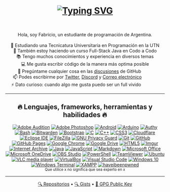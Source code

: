 <!-- Créditos
- Awesome Profile Readme : https://github.com/abhisheknaiidu/awesome-github-profile-readme
- Perfil de zumrudu-anka : https://github.com/zumrudu-anka/zumrudu-anka
- Typing SVG             : https://github.com/DenverCoder1/readme-typing-svg
- Shields                : https://github.com/badges/shields
-->
<h1 align="center">
  <a href="#"><img src="https://readme-typing-svg.herokuapp.com?size=30&color=DA0037&center=true&width=450&lines=Bienvenido+a+mi+perfil+%F0%9F%91%8B" alt="Typing SVG"></a>
</h1>

<br>
<p align="center">
  Hola, soy Fabricio, un estudiante de programación de Argentina.
  <br>
  <br>
  🔬 Estudiando una Tecnicatura Universitaria en Programación en la UTN
  <br>
  🔬 También estoy haciendo un curso Full-Stack Java en Codo a Codo
  <br>
  📚 Tengo muchos conocimientos y experiencia en diversos temas
  <br>
  💻 Me gusta escribir código de la manera más optima posible
  <br>
  💬 Pregúntame cualquier cosa en las <a href="https://github.com/FaArMa/FaArMa/discussions">discusiones</a> de GitHub     
  <br>
  📫 Podes escribirme por <a href="https://twitter.com/FaArMa">Twitter</a>, <a href="https://discord.gg/ar5qQrsdxc">Discord</a> y <a href="mailto:FaArMa@protonmail.com">Correo electrónico</a>       
  <br>
  ⚡ Dato curioso: cuando algo me gusta puedo ser un full vivido        
</p>

<hr>
<h2 align="center">🔥 Lenguajes, frameworks, herramientas y habilidades 🔥</h2>
<p align="center">
  <a href="#"><img src="https://img.shields.io/badge/-Adobe%20Audition-9999FF?style=flat-square&logo=Adobe%20Audition&logoColor=white" alt="Adobe Audition"></a>
  <a href="#"><img src="https://img.shields.io/badge/-Adobe%20Photoshop-31A8FF?style=flat-square&logo=Adobe%20Photoshop&logoColor=white" alt="Adobe Photoshop"></a>
  <a href="#"><img src="https://img.shields.io/badge/-Android-3DDC84?style=flat-square&logo=Android&logoColor=white" alt="Android"></a>
  <a href="#"><img src="https://img.shields.io/badge/-Arduino-00979D?style=flat-square&logo=Arduino&logoColor=white" alt="Arduino"></a>
  <a href="#"><img src="https://img.shields.io/badge/-Authy-EC1C24?style=flat-square&logo=Authy&logoColor=white" alt="Authy"></a>
  <a href="#"><img src="https://img.shields.io/badge/-GNU%20Bash-4EAA25?style=flat-square&logo=GNU%20Bash&logoColor=white" alt="Bash"></a>
  <a href="#"><img src="https://img.shields.io/badge/-Bitwarden-175DDC?style=flat-square&logo=Bitwarden&logoColor=white" alt="Bitwarden"></a>
  <a href="#"><img src="https://img.shields.io/badge/-Bootstrap-7952B3?style=flat-square&logo=Bootstrap&logoColor=white" alt="Bootstrap"></a>
  <a href="#"><img src="https://img.shields.io/badge/-C-A8B9CC?style=flat-square&logo=C&logoColor=white" alt="C"></a>
  <a href="#"><img src="https://img.shields.io/badge/-C%2B%2B-00599C?style=flat-square&logo=C%2B%2B&logoColor=white" alt="C++"></a>
  <a href="#"><img src="https://img.shields.io/badge/-CSS3-1572B6?style=flat-square&logo=CSS3&logoColor=white" alt="CSS3"></a>
  <a href="#"><img src="https://img.shields.io/badge/-Cloudflare-F38020?style=flat-square&logo=Cloudflare&logoColor=white" alt="Cloudflare"></a>
  <a href="#"><img src="https://img.shields.io/badge/-Eclipse%20IDE-2C2255?style=flat-square&logo=Eclipse%20IDE&logoColor=white" alt="Eclipse IDE"></a>
  <a href="#"><img src="https://img.shields.io/badge/-FileZilla-BF0000?style=flat-square&logo=FileZilla&logoColor=white" alt="FileZilla"></a>
  <a href="#"><img src="https://img.shields.io/badge/-GNU%20Privacy%20Guard-0093DD?style=flat-square&logo=GNU%20Privacy%20Guard&logoColor=white" alt="GNU Privacy Guard"></a>
  <a href="#"><img src="https://img.shields.io/badge/-Git-F05032?style=flat-square&logo=Git&logoColor=white" alt="Git"></a>
  <a href="#"><img src="https://img.shields.io/badge/-GitHub-181717?style=flat-square&logo=GitHub&logoColor=white" alt="GitHub"></a>
  <a href="#"><img src="https://img.shields.io/badge/-GitHub%20Pages-222222?style=flat-square&logo=GitHub%20Pages&logoColor=white" alt="GitHub Pages"></a>
  <a href="#"><img src="https://img.shields.io/badge/-Google%20Chrome-4285F4?style=flat-square&logo=Google%20Chrome&logoColor=white" alt="Google Chrome"></a>
  <a href="#"><img src="https://img.shields.io/badge/-Google%20Drive-4285F4?style=flat-square&logo=Google%20Drive&logoColor=white" alt="Google Drive"></a>
  <a href="#"><img src="https://img.shields.io/badge/-HTML5-E34F26?style=flat-square&logo=HTML5&logoColor=white" alt="HTML5"></a>
  <a href="#"><img src="https://img.shields.io/badge/-Imgur-1BB76E?style=flat-square&logo=Imgur&logoColor=white" alt="Imgur"></a>
  <a href="#"><img src="https://img.shields.io/badge/-Internet%20Archive-666666?style=flat-square&logo=Internet%20Archive&logoColor=white" alt="Internet Archive"></a>
  <a href="#"><img src="https://img.shields.io/badge/-Java-007396?style=flat-square&logo=Java&logoColor=white" alt="Java"></a>
  <a href="#"><img src="https://img.shields.io/badge/-JavaScript-F7DF1E?style=flat-square&logo=JavaScript&logoColor=white" alt="JavaScript"></a>
  <a href="#"><img src="https://img.shields.io/badge/-Markdown-000000?style=flat-square&logo=Markdown&logoColor=white" alt="Markdown"></a>
  <a href="#"><img src="https://img.shields.io/badge/-Microsoft%20Office-D83B01?style=flat-square&logo=Microsoft%20Office&logoColor=white" alt="Microsoft Office"></a>
  <a href="#"><img src="https://img.shields.io/badge/-Microsoft%20OneDrive-0078D4?style=flat-square&logo=Microsoft%20OneDrive&logoColor=white" alt="Microsoft OneDrive"></a>
  <a href="#"><img src="https://img.shields.io/badge/-OBS%20Studio-302E31?style=flat-square&logo=OBS%20Studio&logoColor=white" alt="OBS Studio"></a>
  <a href="#"><img src="https://img.shields.io/badge/-PowerShell-5391FE?style=flat-square&logo=PowerShell&logoColor=white" alt="PowerShell"></a>
  <a href="#"><img src="https://img.shields.io/badge/-TeamViewer-004680?style=flat-square&logo=TeamViewer&logoColor=white" alt="TeamViewer"></a>
  <a href="#"><img src="https://img.shields.io/badge/-Ubuntu-E95420?style=flat-square&logo=Ubuntu&logoColor=white" alt="Ubuntu"></a>
  <a href="#"><img src="https://img.shields.io/badge/-VLC%20media%20player-FF8800?style=flat-square&logo=VLC%20media%20player&logoColor=white" alt="VLC media player"></a>
  <a href="#"><img src="https://img.shields.io/badge/-VirtualBox-183A61?style=flat-square&logo=VirtualBox&logoColor=white" alt="VirtualBox"></a>
  <a href="#"><img src="https://img.shields.io/badge/-Visual%20Studio%20Code-007ACC?style=flat-square&logo=Visual%20Studio%20Code&logoColor=white" alt="Visual Studio Code"></a>
  <a href="#"><img src="https://img.shields.io/badge/-Windows%2010-0078D6?style=flat-square&logo=Windows&logoColor=white" alt="Windows 10"></a>
  <a href="#"><img src="https://img.shields.io/badge/-Windows%20Terminal-4D4D4D?style=flat-square&logo=Windows%20Terminal&logoColor=white" alt="Windows Terminal"></a>
  <a href="#"><img src="https://img.shields.io/badge/-XAMPP-FB7A24?style=flat-square&logo=XAMPP&logoColor=white" alt="XAMPP"></a>
  <a href="#"><img src="https://img.shields.io/badge/-Have%20I%20Been%20Pwned-2A6379?style=flat-square&logo=haveibeenpwned&logoColor=white" alt="haveibeenpwned"></a>
  <br>
  <sup>Que utilice x no significa que sea experto en x</sup>
</p>
<hr>

<p align="center"><a href="https://github.com/FaArMa?tab=repositories">🔍 Repositorios</a> • <a href="https://gist.github.com/FaArMa">🔍 Gists</a> • <a href="https://github.com/FaArMa.gpg">🔑 GPG Public Key</a></p>
